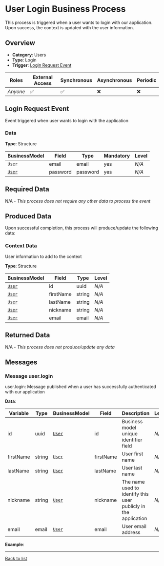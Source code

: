 # User Login Business Process
This process is triggered when a user wants to login with our application. Upon success, the context is updated with the user information.

## Overview
 - **Category**: Users
 - **Type**: Login
 - **Trigger**: [Login Request Event](#login-request-event)

| Roles | External Access | Synchronous | Asynchronous | Periodic |
| ----- | --------------- | ----------- | ------------ | -------- |
| *Anyone* | :white_check_mark: | :white_check_mark: | :x: | :x:

## Login Request Event
Event triggered when user wants to login with the application
### Data

**Type**: Structure

| BusinessModel | Field | Type | Mandatory | Level |
| ------------- | ----- | ---- | --------- | ----- |
| [`User`](../DataModel/Overview.md#user) | email | email | yes | *N/A* |
| [`User`](../DataModel/Overview.md#user) | password | password | yes | *N/A* |

## Required Data
N/A - *This process does not require any other data to process the event*

## Produced Data
Upon successful completion, this process will produce/update the following data:
### Context Data
User information to add to the context

**Type**: Structure

| BusinessModel | Field | Type | Level |
| ------------- | ----- | ---- | ----- |
| [`User`](../DataModel/Overview.md#user) | id | uuid | *N/A* |
| [`User`](../DataModel/Overview.md#user) | firstName | string | *N/A* |
| [`User`](../DataModel/Overview.md#user) | lastName | string | *N/A* |
| [`User`](../DataModel/Overview.md#user) | nickname | string | *N/A* |
| [`User`](../DataModel/Overview.md#user) | email | email | *N/A* |



## Returned Data
N/A - *This process does not produce/update any data*

## Messages
### Message user.login
user.login: Message published when a user has successfully authenticated with our application

**Data**:

| Variable | Type | BusinessModel | Field | Description | Level |
| -------- | ---- | ------------- | ----- | ----------- | ------|
| id | uuid | [`User`](../DataModel/Overview.md#user) | id | Business model unique identifier field | *N/A* |
| firstName | string | [`User`](../DataModel/Overview.md#user) | firstName | User first name | *N/A* |
| lastName | string | [`User`](../DataModel/Overview.md#user) | lastName | User last name | *N/A* |
| nickname | string | [`User`](../DataModel/Overview.md#user) | nickname | The name used to identify this user publicly in the application | *N/A* |
| email | email | [`User`](../DataModel/Overview.md#user) | email | User email address | *N/A* |

**Example**:

---
[Back to list](Overview.md)